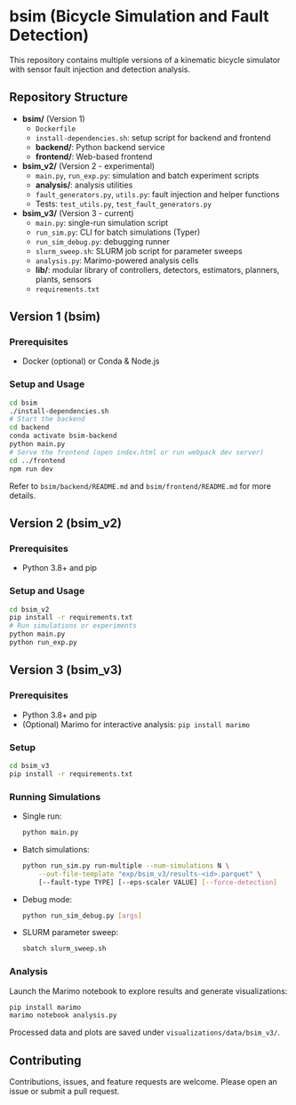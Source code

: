 # bsim (Bicycle Simulation and Fault Detection)

This repository contains multiple versions of a kinematic bicycle simulator with sensor fault injection and detection analysis.

## Repository Structure

- **bsim/** (Version 1)
  - `Dockerfile`
  - `install-dependencies.sh`: setup script for backend and frontend
  - **backend/**: Python backend service
  - **frontend/**: Web-based frontend
- **bsim_v2/** (Version 2 - experimental)
  - `main.py`, `run_exp.py`: simulation and batch experiment scripts
  - **analysis/**: analysis utilities
  - `fault_generators.py`, `utils.py`: fault injection and helper functions
  - Tests: `test_utils.py`, `test_fault_generators.py`
- **bsim_v3/** (Version 3 - current)
  - `main.py`: single-run simulation script
  - `run_sim.py`: CLI for batch simulations (Typer)
  - `run_sim_debug.py`: debugging runner
  - `slurm_sweep.sh`: SLURM job script for parameter sweeps
  - `analysis.py`: Marimo-powered analysis cells
  - **lib/**: modular library of controllers, detectors, estimators, planners, plants, sensors
  - `requirements.txt`

## Version 1 (bsim)

### Prerequisites
- Docker (optional) or Conda & Node.js

### Setup and Usage
```bash
cd bsim
./install-dependencies.sh
# Start the backend
cd backend
conda activate bsim-backend
python main.py
# Serve the frontend (open index.html or run webpack dev server)
cd ../frontend
npm run dev
```
Refer to `bsim/backend/README.md` and `bsim/frontend/README.md` for more details.

## Version 2 (bsim_v2)

### Prerequisites
- Python 3.8+ and pip

### Setup and Usage
```bash
cd bsim_v2
pip install -r requirements.txt
# Run simulations or experiments
python main.py
python run_exp.py
```

## Version 3 (bsim_v3)

### Prerequisites
- Python 3.8+ and pip
- (Optional) Marimo for interactive analysis: `pip install marimo`

### Setup
```bash
cd bsim_v3
pip install -r requirements.txt
```

### Running Simulations
- Single run:
  ```bash
  python main.py
  ```
- Batch simulations:
  ```bash
  python run_sim.py run-multiple --num-simulations N \
      --out-file-template "exp/bsim_v3/results-<id>.parquet" \
      [--fault-type TYPE] [--eps-scaler VALUE] [--force-detection]
  ```
- Debug mode:
  ```bash
  python run_sim_debug.py [args]
  ```
- SLURM parameter sweep:
  ```bash
  sbatch slurm_sweep.sh
  ```

### Analysis
Launch the Marimo notebook to explore results and generate visualizations:
```bash
pip install marimo
marimo notebook analysis.py
```
Processed data and plots are saved under `visualizations/data/bsim_v3/`.

## Contributing
Contributions, issues, and feature requests are welcome. Please open an issue or submit a pull request.